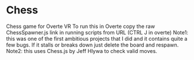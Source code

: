 # Chess
Chess game for Overte VR
To run this in Overte copy the raw ChessSpawner.js link in running scripts from URL (CTRL J in overte) 
Note1: this was one of the first ambitious projects that I did and it contains quite a few bugs. If it stalls or breaks down just delete the board and respawn.
Note2: this uses Chess.js by Jeff Hlywa to check valid moves. 

